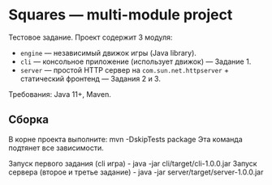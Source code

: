 # Squares — multi-module project
Тестовое задание.
Проект содержит 3 модуля:
- `engine` — независимый движок игры (Java library).
- `cli` — консольное приложение (использует движок) — Задание 1.
- `server` — простой HTTP сервер на `com.sun.net.httpserver` + статический фронтенд — Задания 2 и 3.

Требования: Java 11+, Maven.

## Сборка
В корне проекта выполните:
mvn -DskipTests package
Эта команда подтянет все зависимости.

Запуск первого задания (cli игра) - java -jar cli/target/cli-1.0.0.jar
Запуск сервера (второе и третье задание) - java -jar server/target/server-1.0.0.jar
